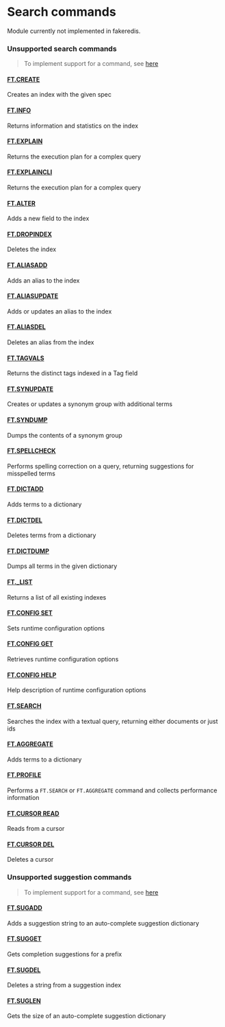 # Search commands

Module currently not implemented in fakeredis.


### Unsupported search commands 
> To implement support for a command, see [here](/guides/implement-command/) 

#### [FT.CREATE](https://redis.io/commands/ft.create/)

Creates an index with the given spec

#### [FT.INFO](https://redis.io/commands/ft.info/)

Returns information and statistics on the index

#### [FT.EXPLAIN](https://redis.io/commands/ft.explain/)

Returns the execution plan for a complex query

#### [FT.EXPLAINCLI](https://redis.io/commands/ft.explaincli/)

Returns the execution plan for a complex query

#### [FT.ALTER](https://redis.io/commands/ft.alter/)

Adds a new field to the index

#### [FT.DROPINDEX](https://redis.io/commands/ft.dropindex/)

Deletes the index

#### [FT.ALIASADD](https://redis.io/commands/ft.aliasadd/)

Adds an alias to the index

#### [FT.ALIASUPDATE](https://redis.io/commands/ft.aliasupdate/)

Adds or updates an alias to the index

#### [FT.ALIASDEL](https://redis.io/commands/ft.aliasdel/)

Deletes an alias from the index

#### [FT.TAGVALS](https://redis.io/commands/ft.tagvals/)

Returns the distinct tags indexed in a Tag field

#### [FT.SYNUPDATE](https://redis.io/commands/ft.synupdate/)

Creates or updates a synonym group with additional terms

#### [FT.SYNDUMP](https://redis.io/commands/ft.syndump/)

Dumps the contents of a synonym group

#### [FT.SPELLCHECK](https://redis.io/commands/ft.spellcheck/)

Performs spelling correction on a query, returning suggestions for misspelled terms

#### [FT.DICTADD](https://redis.io/commands/ft.dictadd/)

Adds terms to a dictionary

#### [FT.DICTDEL](https://redis.io/commands/ft.dictdel/)

Deletes terms from a dictionary

#### [FT.DICTDUMP](https://redis.io/commands/ft.dictdump/)

Dumps all terms in the given dictionary

#### [FT._LIST](https://redis.io/commands/ft._list/)

Returns a list of all existing indexes

#### [FT.CONFIG SET](https://redis.io/commands/ft.config-set/)

Sets runtime configuration options

#### [FT.CONFIG GET](https://redis.io/commands/ft.config-get/)

Retrieves runtime configuration options

#### [FT.CONFIG HELP](https://redis.io/commands/ft.config-help/)

Help description of runtime configuration options

#### [FT.SEARCH](https://redis.io/commands/ft.search/)

Searches the index with a textual query, returning either documents or just ids

#### [FT.AGGREGATE](https://redis.io/commands/ft.aggregate/)

Adds terms to a dictionary

#### [FT.PROFILE](https://redis.io/commands/ft.profile/)

Performs a `FT.SEARCH` or `FT.AGGREGATE` command and collects performance information

#### [FT.CURSOR READ](https://redis.io/commands/ft.cursor-read/)

Reads from a cursor

#### [FT.CURSOR DEL](https://redis.io/commands/ft.cursor-del/)

Deletes a cursor



### Unsupported suggestion commands 
> To implement support for a command, see [here](/guides/implement-command/) 

#### [FT.SUGADD](https://redis.io/commands/ft.sugadd/)

Adds a suggestion string to an auto-complete suggestion dictionary

#### [FT.SUGGET](https://redis.io/commands/ft.sugget/)

Gets completion suggestions for a prefix

#### [FT.SUGDEL](https://redis.io/commands/ft.sugdel/)

Deletes a string from a suggestion index

#### [FT.SUGLEN](https://redis.io/commands/ft.suglen/)

Gets the size of an auto-complete suggestion dictionary



